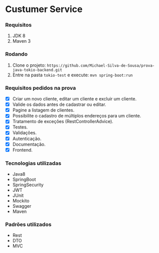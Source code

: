 # Custumer Service

### Requisitos

1. JDK 8
1. Maven 3

### Rodando

1. Clone o projeto: `https://github.com/Michael-Silva-de-Sousa/prova-java-tokio-backend.git`
1. Entre na pasta `tokio-test` e execute: `mvn spring-boot:run`

### Requisitos pedidos na prova
- [x] Criar um novo cliente, editar um cliente e excluir um cliente.
- [x] Valide os dados antes de cadastrar ou editar.
- [x] Pagine a listagem de clientes.
- [x] Possibilite o cadastro de múltiplos endereços para um cliente.
- [x] Tratamento de exceções (RestControllerAdvice).
- [x] Testes.
- [x] Validações.
- [x] Autenticação.
- [x] Documentação.
- [x] Frontend.

### Tecnologias utilizadas
- Java8
- SpringBoot
- SpringSecurity
- JWT
- JUnit
- Mockito
- Swagger
- Maven

### Padrões utilizados
- Rest
- DTO
- MVC


